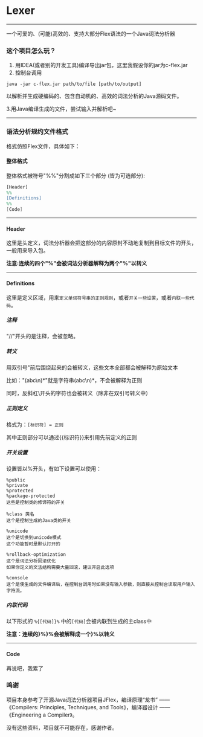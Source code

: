 # Lexer

---
一个可爱的、(可能)高效的、支持大部分Flex语法的一个Java词法分析器


### 这个项目怎么玩？
1. 用IDEA(或者别的开发工具)编译导出jar包，这里我假设你的jar为c-flex.jar
2. 控制台调用 
```shell
java -jar c-flex.jar path/to/file [path/to/output]
```
以解析并生成硬编码的、包含自动机的、高效的词法分析的Java源码文件。

3.用Java编译生成的文件，尝试输入并解析吧~ 

---

### 语法分析规约文件格式
格式仿照Flex文件，具体如下：

#### 整体格式
整体格式被符号"%%"分割成如下三个部分 (皆为可选部分):
```flex
[Header]
%%
[Definitions]
%%
[Code]
```
---

#### Header
这里是头定义，词法分析器会把这部分的内容原封不动地复制到目标文件的开头，一般用来导入包。

**注意:连续的四个"%"会被词法分析器解释为两个"%"以转义**

---

#### Definitions
这里是定义区域，用来`定义单词符号串的正则规则`，或者`开关一些设置`，或者`内联一些代码`。
##### 注释
"//"开头的是注释，会被忽略。
##### 转义
用双引号"前后围绕起来的会被转义，这些文本全部都会被解释为原始文本

比如："(abc\\n)*"就是字符串(abc\\n)\*，不会被解释为正则

同时，反斜杠\\开头的字符也会被转义（除非在双引号转义中）
##### 正则定义
格式为：`[标识符] = 正则`

其中正则部分可以通过{{标识符}}来引用先前定义的正则

##### 开关设置
设置皆以%开头，有如下设置可以使用：
```text
%public 
%private
%protected
%package-protected
这些是控制类的修饰符的开关

%class 类名
这个是控制生成的Java类的开关

%unicode
这个是切换到unicode模式
这个功能暂时是默认打开的

%rollback-optimization
这个是词法分析回滚优化
如果你定义的文法结构需要大量回滚，建议开启此选项

%console
这个是使生成的文件编译后，在控制台调用时如果没有输入参数，则直接从控制台读取用户输入字符流。
```

##### 内联代码
以下形式的
`%{[代码]}%`
中的`[代码]`会被内联到生成的主class中

**注意：连续的}%}%会被解释成一个}%以转义**

---

#### Code
再说吧，我累了

### 鸣谢
项目本身参考了开源Java词法分析器项目JFlex，编译原理“龙书” ——《Compilers: Principles, Techniques, and Tools》，编译器设计 ——《Engineering a Compiler》。

没有这些资料，项目就不可能存在，感谢作者。